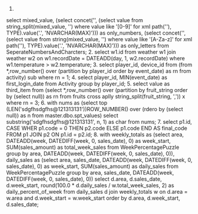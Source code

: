 1.
select mixed_value, (select concet('', (select value from string_split(mixed_value, '') where value like '[0-9]' for xml path(''), TYPE).value('.', 'NVARCHAR(MAX)'))) as only_numbers, (select concet('', (select value from string(mixed_value, '') 
where value like '[A-Za-z]' for xml path(''), TYPE).value('.', 'NVARCHAR(MAX)'))) as only_letters from SeperateNumbersAndCharcters;
2.
select w1.id from weather w1 join weather w2 on w1.recordDate = DATEADD(day, 1, w2.recordDate) where w1.temperature > w2.temperature;
3.
select player_id, device_id from (from *,row_number() over (partition by player_id order by event_date) as rn from activity) sub where rn = 1;
4.
select player_id, MIN(event_date) as first_login_date from Activity group by player_id;
5.
select value as third_item from (select *,row_number() over (partition by fruit_string order by (select null)) as rn from fruits cross aplly string_split(fruit_string, ',')) x where rn = 3;
6.
with nums as (select top (LEN('sdgfhsdgfhs@121313131'))ROW_NUMBER() over (rdero by (select null)) as n from master.dbo.spt_values)
select substring('sdgfhsdgfhs@121313131', n, 1) as char from nums;
7.
select  p1.id, CASE WHER p1.code = 0 THEN p2.code ELSE p1.code END AS final_code FROM p1 JOIN p2 ON p1.id = p2.id;
8.
with weekly_totals as (select area, DATEADD(week, DATEDIFF(week, 0, sales_date), 0) as week_start,
SUM(sales_amount) as total_week_sales from WeekPercentagePuzzle group by area, DATEADD(week, DATEDIFF(week, 0, sales_date), 0)),
daily_sales as (select area, sales_date, DATEADD(week, DATEDIFF(week, 0, sales_date), 0) as week_start,
SUM(sales_amount) as daily_sales from WeekPercentagePuzzle group by area, sales_date, DATEADD(week, DATEDIFF(week, 0, sales_date), 0))
select d.area, d.sales_date, d.week_start, round(100.0 * d.daily_sales / w.total_week_sales, 2) as daily_percent_of_week
from daily_sales d join weekly_totals w on d.area = w.area and d.week_start = w.week_start order by d.area, d.week_start, d.sales_date;





